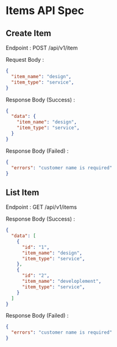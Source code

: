 # Items API Spec

## Create Item

Endpoint : POST /api/v1/item

Request Body :

```json
{
  "item_name": "design",
  "item_type": "service",
}
```

Response Body (Success) :

```json
{
  "data": {
    "item_name": "design",
    "item_type": "service",
  }
}
```

Response Body (Failed) :

```json
{
  "errors": "customer name is required"
}
```

## List Item

Endpoint : GET /api/v1/items

Response Body (Success) :

```json
{
  "data": [
    {
      "id": "1",
      "item_name": "design",
      "item_type": "service",
    },
    {
      "id": "2",
      "item_name": "developlement",
      "item_type": "service",
    }
  ]
}
```

Response Body (Failed) :

```json
{
  "errors": "customer name is required"
}
```
